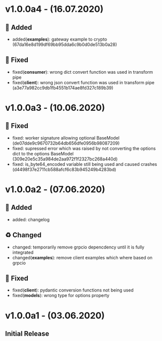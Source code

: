# v1.0.0a4 - (16.07.2020)

## 💌 Added
- added(**examples**): gateway example to crypto (67da16e8d199df69bb95dda6c9b0d0de513b0a28)

## 🔨 Fixed
- fixed(**consumer**): wrong dict convert function was used in transform pipe
- fixed(**client**): wrong json convert function was used in transform pipe (a3e77a982cc9db1fb4551b174ae8fd327c189b39)

# v1.0.0a3 - (10.06.2020)

## 🔨 Fixed
- fixed: worker signature allowing optional BaseModel (de07dde9c9670732b64db656dfe0956b98087209)
- fixed: supressed error which was raised by not converting the options dict to the options BaseModel (309e20e5c35a984de2aa972f1f2327bc268a440d)
- fixed: is_byte64_encoded variable still being used and caused crashes (d4498f37e2711cb588afcf6c83b945249b4283bd)

# v1.0.0a2 - (07.06.2020)

## 💌 Added
- added: changelog

## ♻️ Changed
- changed: temporarily remove grpcio depencdency until it is fully integrated
- changed(**examples**): remove client examples which where based on grpcio

## 🔨 Fixed
- fixed(**client**): pydantic conversion functions not being used
- fixed(**models**): wrong type for options property

# v1.0.0a1 - (03.06.2020)

## Initial Release
